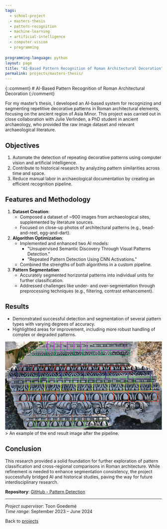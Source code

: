 ```yaml
---
tags:
  - school-project
  - masters-thesis
  - pattern-recognition
  - machine-learning
  - artificial-intelligence
  - computer-vision
  - programming

programming-language: python
layout: page
title: "AI-Based Pattern Recognition of Roman Architectural Decoration"
permalink: projects/masters-thesis/
---
```

{::comment} # AI-Based Pattern Recognition of Roman Architectural Decoration {:/comment}

For my master’s thesis, I developed an AI-based system for recognizing and segmenting repetitive decorative patterns in Roman architectural elements, focusing on the ancient region of Asia Minor. This project was carried out in close collaboration with Julie Verlinden, a PhD student in ancient archaeology, who provided the raw image dataset and relevant archaeological literature.


## Objectives

1. Automate the detection of repeating decorative patterns using computer vision and artificial intelligence.
2. Contribute to historical research by analyzing pattern similarities across time and space.
3. Reduce manual labor in archaeological documentation by creating an efficient recognition pipeline.

## Features and Methodology

1. **Dataset Creation**:
   - Composed a dataset of ~900 images from archaeological sites, supplemented by literature sources.
   - Focused on close-up photos of architectural patterns (e.g., bead-and-reel, egg-and-dart).
2. **Algorithm Optimization**:
   - Implemented and enhanced two AI models: 
     - "Unsupervised Semantic Discovery Through Visual Patterns Detection."
     - "Repeated Pattern Detection Using CNN Activations."
   - Combined the strengths of both algorithms in a custom pipeline.
3. **Pattern Segmentation**:
   - Accurately segmented horizontal patterns into individual units for further classification.
   - Addressed challenges like under- and over-segmentation through preprocessing techniques (e.g., filtering, contrast enhancement).

## Results
 - Demonstrated successful detection and segmentation of several pattern types with varying degrees of accuracy.
 - Highlighted areas for improvement, including more robust handling of complex or degraded patterns.
  
<img src="/assets/eindfoto2_DSC_0562 2023-10-02.png" alt="screenshot of end result" width="screen-width" >
> An example of the end result image after the pipeline.

## Conclusion

This research provided a solid foundation for further exploration of pattern classification and cross-regional comparisons in Roman architecture. While refinement is needed to enhance segmentation consistency, the project successfully bridged AI and historical studies, paving the way for future interdisciplinary research.

**Repository**: [GitHub - Pattern Detection](https://github.com/duster3000/pattern-detection-roman-architecture)  

---

*Project supervisor*: Toon Goedemé  
*Time range*: September 2023 – June 2024  

Back to [projects](projects.md)
